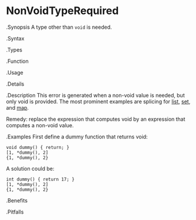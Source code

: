 # NonVoidTypeRequired

.Synopsis
A type other than `void` is needed.

.Syntax

.Types

.Function
       
.Usage

.Details

.Description
This error is generated when a non-void value is needed, but only void is provided.
The most prominent examples are splicing for 
[list]((Rascal:List-Splice)), [set]((Rascal:Set-Splice)), and [map]((Rascal:Map-Splice)).

Remedy: replace the expression that computes void by an expression that computes a non-void value.

.Examples
First define a dummy function that returns void:
```rascal-shell,error
void dummy() { return; }
[1, *dummy(), 2]
{1, *dummy(), 2}
```
A solution could be:

```rascal-shell
int dummy() { return 17; }
[1, *dummy(), 2]
{1, *dummy(), 2}
```

.Benefits

.Pitfalls

